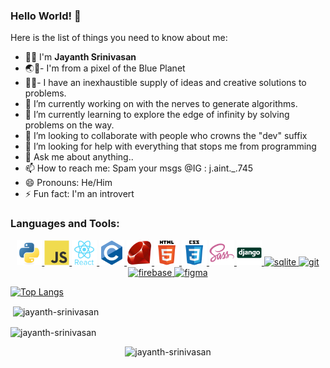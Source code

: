 ### Hello World! 👋

Here is the list of things you need to know about me:

- 👨‍💻 I'm **Jayanth Srinivasan**
- 🌏🏫- I'm from a pixel of the Blue Planet 
- 🧠👀- I have an inexhaustible supply of ideas and creative solutions to problems.
- 🔭 I’m currently working on with the nerves to generate algorithms.
- 🌱 I’m currently learning to explore the edge of infinity by solving problems on the way.
- 👯 I’m looking to collaborate with people who crowns the "dev" suffix
- 🤔 I’m looking for help with everything that stops me from programming
- 💬 Ask me about anything..
- 📫 How to reach me: Spam your msgs @IG : j.aint._.745
- 😄 Pronouns: He/Him
- ⚡ Fun fact: I'm an introvert


<h3 align="left">Languages and Tools:</h3>
<p align="center"> <a href="https://www.python.org" target="_blank"> <img src="https://raw.githubusercontent.com/devicons/devicon/master/icons/python/python-original.svg" alt="python" width="40" height="40"/> </a> 
  <a href="https://developer.mozilla.org/en-US/docs/Web/JavaScript" target="_blank"> <img src="https://raw.githubusercontent.com/devicons/devicon/master/icons/javascript/javascript-original.svg" alt="javascript" width="40" height="40"/> </a>
  <a href="https://reactjs.org/" target="_blank"> <img src="https://raw.githubusercontent.com/devicons/devicon/master/icons/react/react-original-wordmark.svg" alt="react" width="40" height="40"/> </a>
  <a href="https://www.cprogramming.com/" target="_blank"> <img src="https://raw.githubusercontent.com/devicons/devicon/master/icons/c/c-original.svg" alt="c" width="40" height="40"/> </a> 
  <a href="https://www.ruby-lang.org/en/" target="_blank"> <img src="https://raw.githubusercontent.com/devicons/devicon/master/icons/ruby/ruby-original.svg" alt="ruby" width="40" height="40"/> 
  </a>
  <a href="https://www.w3.org/html/" target="_blank"> <img src="https://raw.githubusercontent.com/devicons/devicon/master/icons/html5/html5-original-wordmark.svg" alt="html5" width="40" height="40"/> </a>
  <a href="https://www.w3schools.com/css/" target="_blank"> <img src="https://raw.githubusercontent.com/devicons/devicon/master/icons/css3/css3-original-wordmark.svg" alt="css3" width="40" height="40"/> </a> 
   <a href="https://sass-lang.com" target="_blank"> <img src="https://raw.githubusercontent.com/devicons/devicon/master/icons/sass/sass-original.svg" alt="sass" width="40" height="40"/> </a> 
  <a href="https://www.djangoproject.com/" target="_blank"> <img src="https://raw.githubusercontent.com/devicons/devicon/master/icons/django/django-original.svg" alt="django" width="40" height="40"/> </a> 
  <a href="https://www.sqlite.org/" target="_blank"> <img src="https://www.vectorlogo.zone/logos/sqlite/sqlite-icon.svg" alt="sqlite" width="40" height="40"/> </a>
  <a href="https://git-scm.com/" target="_blank"> <img src="https://www.vectorlogo.zone/logos/git-scm/git-scm-icon.svg" alt="git" width="40" height="40"/> </a>
  <a href="https://firebase.google.com/" target="_blank"> <img src="https://www.vectorlogo.zone/logos/firebase/firebase-icon.svg" alt="firebase" width="40" height="40"/> </a>
  <a href="https://www.figma.com/" target="_blank"> <img src="https://www.vectorlogo.zone/logos/figma/figma-icon.svg" alt="figma" width="40" height="40"/> </a> </p>


<!-- ![](https://komarev.com/ghpvc/?username=your-github-username&style=flat-square) -->

<!-- <p><img align="left" src="https://github-readme-stats.vercel.app/api/top-langs?username=jayanth-srinivasan&show_icons=true&locale=en&layout=compact" alt="jayanth-srinivasan" /></p> -->

[![Top Langs](https://github-readme-stats.vercel.app/api/top-langs/?username=Jayanth-Srinivasan&langs_count=9&layout=compact)](https://github.com/Jayanth-Srinivasan/github-readme-stats)

<p>&nbsp;<img align="center" src="https://github-readme-stats.vercel.app/api?username=jayanth-srinivasan&show_icons=true&locale=en" alt="jayanth-srinivasan" /></p>


<p><img align="center" src="https://github-readme-streak-stats.herokuapp.com/?user=jayanth-srinivasan&" alt="jayanth-srinivasan" /></p>

<p align="center"> <img src="https://komarev.com/ghpvc/?username=jayanth-srinivasan&label=Profile%20views&color=0e75b6&style=flat" alt="jayanth-srinivasan" /> </p>

<!-- <p align="left"> <a href="https://github.com/ryo-ma/github-profile-trophy"><img src="https://github-profile-trophy.vercel.app/?username=jayanth-srinivasan" alt="jayanth-srinivasan" /></a> </p>
 -->
